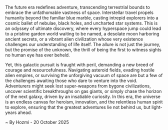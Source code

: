 
The future era redefines adventure, transcending terrestrial bounds to embrace the unfathomable vastness of space. Interstellar travel propels humanity beyond the familiar blue marble, casting intrepid explorers into a cosmic ballet of nebulae, black holes, and uncharted star systems. This is an odyssey of ultimate discovery, where every hyperspace jump could lead to a pristine garden world waiting to be named, a desolate moon harboring ancient secrets, or a vibrant alien civilization whose very existence challenges our understanding of life itself. The allure is not just the journey, but the promise of the unknown, the thrill of being the first to witness sights no human eye has ever beheld.

Yet, this galactic pursuit is fraught with peril, demanding a new breed of courage and resourcefulness. Navigating asteroid fields, evading hostile alien empires, or surviving the unforgiving vacuum of space are but a few of the challenges awaiting those who dare to venture into the void. Adventurers might seek lost super-weapons from bygone civilizations, uncover scientific breakthroughs on gas giants, or simply chase the horizon of the next galaxy, driven by an insatiable curiosity. In this era, the universe is an endless canvas for heroism, innovation, and the relentless human spirit to explore, ensuring that the greatest adventures lie not behind us, but light-years ahead.

~ By Hozmi - 20 October 2025
